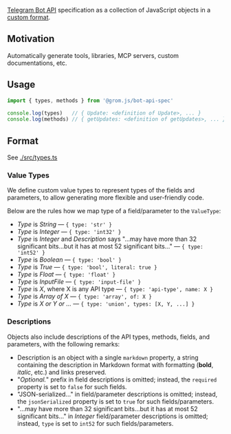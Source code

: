 [Telegram Bot API](https://core.telegram.org/bots/api) specification as a collection of JavaScript objects in a [custom format](#format).

## Motivation

Automatically generate tools, libraries, MCP servers, custom documentations, etc.

## Usage

```ts
import { types, methods } from '@grom.js/bot-api-spec'

console.log(types)   // { Update: <definition of Update>, ... }
console.log(methods) // { getUpdates: <definition of getUpdates>, ... }
```

## Format

See [./src/types.ts](./src/types.ts)

### Value Types

We define custom value types to represent types of the fields and parameters, to allow generating more flexible and user-friendly code.

Below are the rules how we map type of a field/parameter to the `ValueType`:

- _Type_ is _String_ — `{ type: 'str' }`
- _Type_ is _Integer_ — `{ type: 'int32' }`
- _Type_ is _Integer_ and _Description_ says "...may have more than 32 significant bits...but it has at most 52 significant bits..." — `{ type: 'int52' }`
- _Type_ is _Boolean_ — `{ type: 'bool' }`
- _Type_ is _True_ — `{ type: 'bool', literal: true }`
- _Type_ is _Float_ — `{ type: 'float' }`
- _Type_ is _InputFile_ — `{ type: 'input-file' }`
- _Type_ is _X_, where X is any API type — `{ type: 'api-type', name: X }`
- _Type_ is _Array of X_ — `{ type: 'array', of: X }`
- _Type_ is _X or Y or ..._ — `{ type: 'union', types: [X, Y, ...] }`

### Descriptions

Objects also include descriptions of the API types, methods, fields, and parameters, with the following remarks:

- Description is an object with a single `markdown` property, a string containing the description in Markdown format with formatting (**bold**, _italic_, etc.) and links preserved.
- "_Optional._" prefix in field descriptions is omitted; instead, the `required` property is set to `false` for such fields.
- "JSON-serialized..." in field/parameter descriptions is omitted; instead, the `jsonSerialized` property is set to `true` for such fields/parameters.
- "...may have more than 32 significant bits...but it has at most 52 significant bits..." in _Integer_ field/parameter descriptions is omitted; instead, `type` is set to `int52` for such fields/parameters.
